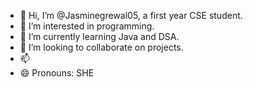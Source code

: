 - 👋 Hi, I’m @Jasminegrewal05, a first year CSE student.
- 👀 I’m interested in programming.
- 🌱 I’m currently learning Java and DSA.
- 💞️ I’m looking to collaborate on projects.
- 📫 
- 😄 Pronouns: SHE
  

<!---
Jasminegrewal05/Jasminegrewal05 is a ✨ special ✨ repository because its `README.md` (this file) appears on your GitHub profile.
You can click the Preview link to take a look at your changes.
--->
